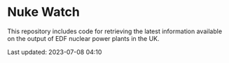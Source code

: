 # Nuke Watch

This repository includes code for retrieving the latest information available on the output of EDF nuclear power plants in the UK.

Last updated: 2023-07-08 04:10
